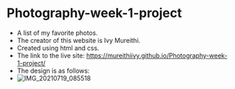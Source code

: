 
# Photography-week-1-project
- A list  of my favorite  photos.
- The creator of this website is Ivy Mureithi.
- Created using html and css.
- The link to the live site: https://mureithiivy.github.io/Photography-week-1-project/
- The design is as follows:
- ![IMG_20210719_085518](https://user-images.githubusercontent.com/87479193/126123587-07fcfd4f-ac21-484f-a807-f9a5dd59347e.jpg)
